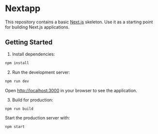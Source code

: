 # Nextapp

This repository contains a basic [Next.js](https://nextjs.org/) skeleton. Use it as a starting point for building Next.js applications.

## Getting Started

1. Install dependencies:

```bash
npm install
```

2. Run the development server:

```bash
npm run dev
```

Open [http://localhost:3000](http://localhost:3000) in your browser to see the application.

3. Build for production:

```bash
npm run build
```

Start the production server with:

```bash
npm start
```
